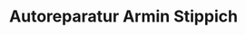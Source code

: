 ---
title: "Autoreparatur Armin Stippich"
url: /maria-saal/autoreparatur-armin-stippich/
shop: Autohaus
---